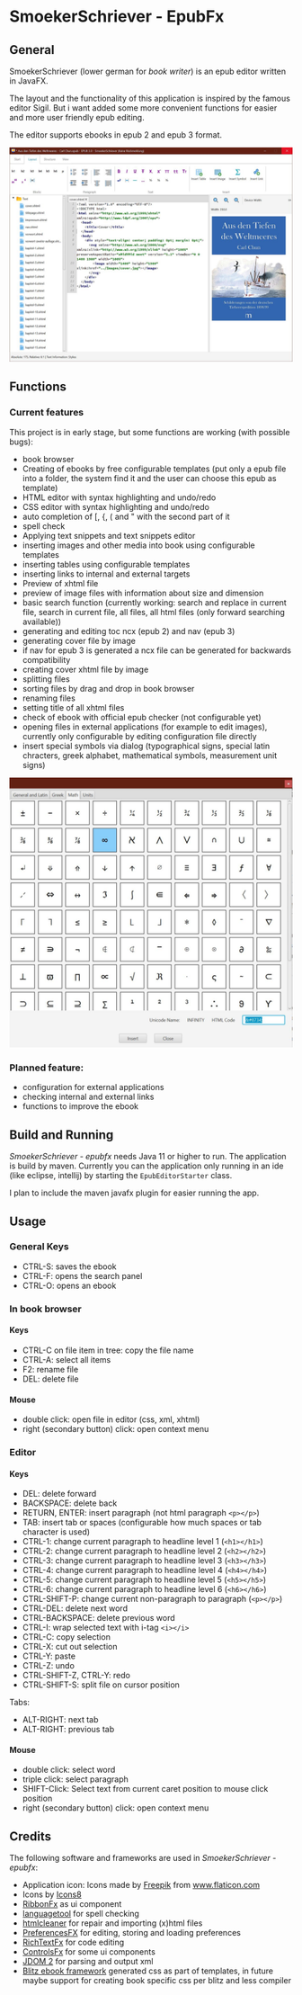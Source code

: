 # SmoekerSchriever - EpubFx
## General
SmoekerSchriever (lower german for _book writer_) is an epub editor written in JavaFX.

The layout and the functionality of this application is inspired by the famous editor Sigil. But i want added some more convenient functions for easier and more user friendly epub editing. 

The editor supports ebooks in epub 2 and epub 3 format. 

![](documentation/main-window.jpg)

## Functions
### Current features
This project is in early stage, but some functions are working (with possible bugs):

- book browser
- Creating of ebooks by free configurable templates (put only a epub file into a folder, the system find it and the user can choose this epub as template)
- HTML editor with syntax highlighting and undo/redo
- CSS editor with syntax highlighting and undo/redo
- auto completion of [, {, ( and " with the second part of it
- spell check
- Applying text snippets and text snippets editor  
- inserting images and other media into book using configurable templates 
- inserting tables using configurable templates
- inserting links to internal and external targets
- Preview of xhtml file
- preview of image files with information about size and dimension  
- basic search function (currently working: search and replace in current file, search in current file, all files, all html files (only forward searching available))
- generating and editing toc ncx (epub 2) and nav (epub 3)
- generating cover file by image 
- if nav for epub 3 is generated a ncx file can be generated for backwards compatibility 
- creating cover xhtml file by image
- splitting files
- sorting files by drag and drop in book browser
- renaming files
- setting title of all xhtml files
- check of ebook with official epub checker (not configurable yet)
- opening files in external applications (for example to edit images), currently only configurable by editing configuration file directly
- insert special symbols via dialog (typographical signs, special latin chracters, greek alphabet, mathematical symbols, measurement unit signs)

![](documentation/symbols.jpg)

### Planned feature:
- configuration for external applications
- checking internal and external links
- functions to improve the ebook

## Build and Running

*SmoekerSchriever - epubfx* needs Java 11 or higher to run. The application is build by maven. Currently you can the application only running in an ide (like eclipse, intellij) by starting the `EpubEditorStarter` class. 

I plan to include the maven javafx plugin for easier running the app.  

## Usage
### General Keys
- CTRL-S: saves the ebook
- CTRL-F: opens the search panel
- CTRL-O: opens an ebook

### In book browser
#### Keys 
- CTRL-C on file item in tree: copy the file name
- CTRL-A: select all items
- F2: rename file
- DEL: delete file

#### Mouse
- double click: open file in editor (css, xml, xhtml)
- right (secondary button) click: open context menu  

### Editor 
#### Keys 
- DEL: delete forward
- BACKSPACE: delete back
- RETURN, ENTER: insert paragraph (not html paragraph `<p></p>`)
- TAB: insert tab or spaces (configurable how much spaces or tab character is used)
- CTRL-1: change current paragraph to headline level 1  (`<h1></h1>`) 
- CTRL-2: change current paragraph to headline level 2  (`<h2></h2>`)
- CTRL-3: change current paragraph to headline level 3  (`<h3></h3>`)
- CTRL-4: change current paragraph to headline level 4  (`<h4></h4>`)
- CTRL-5: change current paragraph to headline level 5  (`<h5></h5>`)
- CTRL-6: change current paragraph to headline level 6  (`<h6></h6>`)
- CTRL-SHIFT-P: change current non-paragraph to paragraph  (`<p></p>`)
- CTRL-DEL: delete next word
- CTRL-BACKSPACE: delete previous word
- CTRL-I: wrap selected text with i-tag `<i></i>`
- CTRL-C: copy selection 
- CTRL-X: cut out selection
- CTRL-Y: paste
- CTRL-Z: undo
- CTRL-SHIFT-Z, CTRL-Y: redo
- CTRL-SHIFT-S: split file on cursor position

Tabs:
- ALT-RIGHT: next tab
- ALT-RIGHT: previous tab 

#### Mouse
- double click: select word
- triple click: select paragraph  
- SHIFT-Click: Select text from current caret position to mouse click position
- right (secondary button) click: open context menu

## Credits
The following software and frameworks are used in *SmoekerSchriever - epubfx*:
* Application icon: Icons made by <a href="https://www.flaticon.com/authors/freepik" title="Freepik">Freepik</a> from <a href="https://www.flaticon.com/" title="Flaticon">www.flaticon.com</a>
* Icons by [Icons8](https://icons8.com)
* [RibbonFx](https://pixelduke.com/fxribbon/) as ui component 
* [languagetool](http://languagetool.org) for spell checking
* [htmlcleaner](https://sourceforge.net/projects/htmlcleaner/) for repair and importing (x)html files
* [PreferencesFX](https://github.com/dlsc-software-consulting-gmbh/PreferencesFX) for editing, storing and loading preferences
* [RichTextFx](https://github.com/FXMisc/RichTextFX) for code editing  
* [ControlsFx](https://github.com/controlsfx/controlsfx) for some ui components
* [JDOM 2](http://jdom.org/) for parsing and output xml
* [Blitz ebook framework](https://github.com/FriendsOfEpub/Blitz) generated css as part of templates, in future maybe support for creating book specific css per blitz and less compiler 



